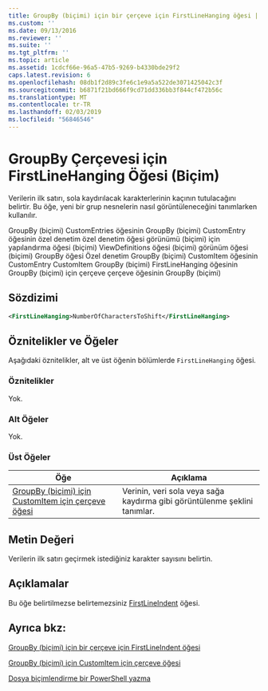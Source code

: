 ```yaml
---
title: GroupBy (biçimi) için bir çerçeve için FirstLineHanging öğesi | Microsoft Docs
ms.custom: ''
ms.date: 09/13/2016
ms.reviewer: ''
ms.suite: ''
ms.tgt_pltfrm: ''
ms.topic: article
ms.assetid: 1cdcf66e-96a5-47b5-9269-b4330bde29f2
caps.latest.revision: 6
ms.openlocfilehash: 08db1f2d89c3fe6c1e9a5a522de3071425042c3f
ms.sourcegitcommit: b6871f21bd666f9cd71dd336bb3f844cf472b56c
ms.translationtype: MT
ms.contentlocale: tr-TR
ms.lasthandoff: 02/03/2019
ms.locfileid: "56846546"
---
```

# <a name="firstlinehanging-element-for-frame-for-groupby-format"></a>GroupBy Çerçevesi için FirstLineHanging Öğesi (Biçim)

Verilerin ilk satırı, sola kaydırılacak karakterlerinin kaçının tutulacağını belirtir. Bu öğe, yeni bir grup nesnelerin nasıl görüntüleneceğini tanımlarken kullanılır.

GroupBy (biçimi) CustomEntries öğesinin GroupBy (biçimi) CustomEntry öğesinin özel denetim özel denetim öğesi görünümü (biçimi) için yapılandırma öğesi (biçimi) ViewDefinitions öğesi (biçimi) görünüm öğesi (biçimi) GroupBy öğesi Özel denetim GroupBy (biçimi) CustomItem öğesinin CustomEntry CustomItem GroupBy (biçimi) FirstLineHanging öğesinin GroupBy (biçimi) için çerçeve çerçeve öğesinin GroupBy (biçimi)

## <a name="syntax"></a>Sözdizimi

```xml
<FirstLineHanging>NumberOfCharactersToShift</FirstLineHanging>
```

## <a name="attributes-and-elements"></a>Öznitelikler ve Öğeler

Aşağıdaki öznitelikler, alt ve üst öğenin bölümlerde `FirstLineHanging` öğesi.

### <a name="attributes"></a>Öznitelikler

Yok.

### <a name="child-elements"></a>Alt Öğeler

Yok.

### <a name="parent-elements"></a>Üst Öğeler

|Öğe|Açıklama|
|-------------|-----------------|
|[GroupBy (biçimi) için CustomItem için çerçeve öğesi](./frame-element-for-customitem-for-groupby-format.md)|Verinin, veri sola veya sağa kaydırma gibi görüntülenme şeklini tanımlar.|

## <a name="text-value"></a>Metin Değeri

Verilerin ilk satırı geçirmek istediğiniz karakter sayısını belirtin.

## <a name="remarks"></a>Açıklamalar

Bu öğe belirtilmezse belirtemezsiniz [FirstLineIndent](./firstlineindent-element-for-frame-for-groupby-format.md) öğesi.

## <a name="see-also"></a>Ayrıca bkz:

[GroupBy (biçimi) için bir çerçeve için FirstLineIndent öğesi](./firstlineindent-element-for-frame-for-groupby-format.md)

[GroupBy (biçimi) için CustomItem için çerçeve öğesi](./frame-element-for-customitem-for-groupby-format.md)

[Dosya biçimlendirme bir PowerShell yazma](./writing-a-powershell-formatting-file.md)
